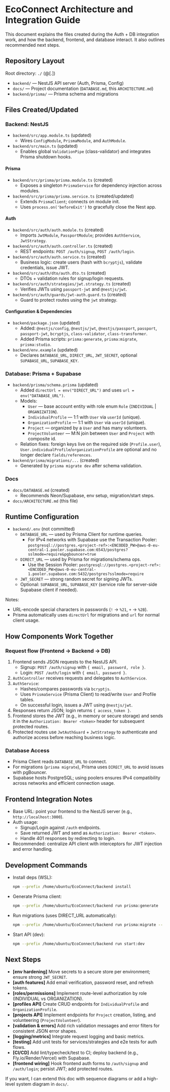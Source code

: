 # EcoConnect Architecture and Integration Guide

This document explains the files created during the Auth + DB integration work, and how the backend, frontend, and database interact. It also outlines recommended next steps.

## Repository Layout
Root directory: `./` (@[.])

- `backend/` — NestJS API server (Auth, Prisma, Config)
- `docs/` — Project documentation (`DATABASE.md`, this `ARCHITECTURE.md`)
- `backend/prisma/` — Prisma schema and migrations

## Files Created/Updated

### Backend: NestJS
- `backend/src/app.module.ts` (updated)
  - Wires `ConfigModule`, `PrismaModule`, and `AuthModule`.
- `backend/src/main.ts` (updated)
  - Enables global `ValidationPipe` (class-validator) and integrates Prisma shutdown hooks.

#### Prisma
- `backend/src/prisma/prisma.module.ts` (created)
  - Exposes a singleton `PrismaService` for dependency injection across modules.
- `backend/src/prisma/prisma.service.ts` (created/updated)
  - Extends `PrismaClient`; connects on module init.
  - Uses `process.on('beforeExit')` to gracefully close the Nest app.

#### Auth
- `backend/src/auth/auth.module.ts` (created)
  - Imports `JwtModule`, `PassportModule`; provides `AuthService`, `JwtStrategy`.
- `backend/src/auth/auth.controller.ts` (created)
  - REST endpoints: `POST /auth/signup`, `POST /auth/login`.
- `backend/src/auth/auth.service.ts` (created)
  - Business logic: create users (hash with `bcryptjs`), validate credentials, issue JWT.
- `backend/src/auth/dto/auth.dto.ts` (created)
  - DTOs + validation rules for signup/login requests.
- `backend/src/auth/strategies/jwt.strategy.ts` (created)
  - Verifies JWTs using `passport-jwt` and `@nestjs/jwt`.
- `backend/src/auth/guards/jwt-auth.guard.ts` (created)
  - Guard to protect routes using the `jwt` strategy.

#### Configuration & Dependencies
- `backend/package.json` (updated)
  - Added: `@nestjs/config`, `@nestjs/jwt`, `@nestjs/passport`, `passport`, `passport-jwt`, `bcryptjs`, `class-validator`, `class-transformer`.
  - Added Prisma scripts: `prisma:generate`, `prisma:migrate`, `prisma:studio`.
- `backend/env.example` (updated)
  - Declares `DATABASE_URL`, `DIRECT_URL`, `JWT_SECRET`, optional `SUPABASE_URL`, `SUPABASE_KEY`.

### Database: Prisma + Supabase
- `backend/prisma/schema.prisma` (updated)
  - Added `directUrl = env("DIRECT_URL")` and uses `url = env("DATABASE_URL")`.
  - Models:
    - `User` — base account entity with role enum `Role` (`INDIVIDUAL` | `ORGANIZATION`).
    - `IndividualProfile` — 1:1 with `User` via `userId` (unique).
    - `OrganizationProfile` — 1:1 with `User` via `userId` (unique).
    - `Project` — organized by a `User` and has many volunteers.
    - `ProjectVolunteer` — M:N join between `User` and `Project` with composite id.
  - Relation fixes: foreign keys live on the required side (`Profile.user`), `User.individualProfile`/`organizationProfile` are optional and no longer declare `fields/references`.
- `backend/prisma/migrations/...` (created)
  - Generated by `prisma migrate dev` after schema validation.

### Docs
- `docs/DATABASE.md` (created)
  - Recommends Neon/Supabase, env setup, migration/start steps.
- `docs/ARCHITECTURE.md` (this file)

## Runtime Configuration
- `backend/.env` (not committed)
  - `DATABASE_URL` — used by Prisma Client for runtime queries.
    - For IPv4 networks with Supabase use the Transaction Pooler:
      `postgresql://postgres.<project-ref>:<ENCODED_PW>@aws-0-eu-central-1.pooler.supabase.com:6543/postgres?sslmode=require&pgbouncer=true`
  - `DIRECT_URL` — used by Prisma for migrations/schema ops.
    - Use the Session Pooler:
      `postgresql://postgres.<project-ref>:<ENCODED_PW>@aws-0-eu-central-1.pooler.supabase.com:5432/postgres?sslmode=require`
  - `JWT_SECRET` — strong random secret for signing JWTs.
  - Optional: `SUPABASE_URL`, `SUPABASE_KEY` (service role for server-side Supabase client if needed).

Notes:
- URL-encode special characters in passwords (`!` → `%21`, `+` → `%2B`).
- Prisma automatically uses `directUrl` for migrations and `url` for normal client usage.

## How Components Work Together

### Request flow (Frontend → Backend → DB)
1. Frontend sends JSON requests to the NestJS API.
   - Signup: `POST /auth/signup` with `{ email, password, role }`.
   - Login: `POST /auth/login` with `{ email, password }`.
2. `AuthController` receives requests and delegates to `AuthService`.
3. `AuthService`:
   - Hashes/compares passwords via `bcryptjs`.
   - Uses `PrismaService` (Prisma Client) to read/write `User` and Profile tables.
   - On successful login, issues a JWT using `@nestjs/jwt`.
4. Responses return JSON; login returns `{ access_token }`.
5. Frontend stores the JWT (e.g., in memory or secure storage) and sends it in the `Authorization: Bearer <token>` header for subsequent protected routes.
6. Protected routes use `JwtAuthGuard` + `JwtStrategy` to authenticate and authorize access before reaching business logic.

### Database Access
- Prisma Client reads `DATABASE_URL` to connect.
- For migrations (`prisma migrate`), Prisma uses `DIRECT_URL` to avoid issues with pgBouncer.
- Supabase hosts PostgreSQL; using poolers ensures IPv4 compatibility across networks and efficient connection usage.

## Frontend Integration Notes
- Base URL: point your frontend to the NestJS server (e.g., `http://localhost:3000`).
- Auth usage:
  - Signup/Login against `/auth` endpoints.
  - Save returned JWT and send as `Authorization: Bearer <token>`.
  - Handle 401 responses by redirecting to login.
- Recommended: centralize API client with interceptors for JWT injection and error handling.

## Development Commands
- Install deps (WSL):
  ```bash
  npm --prefix /home/ubuntu/EcoConnect/backend install
  ```
- Generate Prisma client:
  ```bash
  npm --prefix /home/ubuntu/EcoConnect/backend run prisma:generate
  ```
- Run migrations (uses DIRECT_URL automatically):
  ```bash
  npm --prefix /home/ubuntu/EcoConnect/backend run prisma:migrate -- --name <change>
  ```
- Start API (dev):
  ```bash
  npm --prefix /home/ubuntu/EcoConnect/backend run start:dev
  ```

## Next Steps
- **[env hardening]** Move secrets to a secure store per environment; ensure strong `JWT_SECRET`.
- **[auth features]** Add email verification, password reset, and refresh tokens.
- **[roles/permissions]** Implement route-level authorization by role (INDIVIDUAL vs ORGANIZATION).
- **[profiles API]** Create CRUD endpoints for `IndividualProfile` and `OrganizationProfile`.
- **[projects API]** Implement endpoints for `Project` creation, listing, and volunteering (`ProjectVolunteer`).
- **[validation & errors]** Add rich validation messages and error filters for consistent JSON error shapes.
- **[logging/metrics]** Integrate request logging and basic metrics.
- **[testing]** Add unit tests for services/strategies and e2e tests for auth flows.
- **[CI/CD]** Add lint/typecheck/test to CI; deploy backend (e.g., Fly.io/Render/Vercel) with Supabase.
- **[frontend wiring]** Hook frontend auth forms to `/auth/signup` and `/auth/login`; persist JWT; add protected routes.

If you want, I can extend this doc with sequence diagrams or add a high-level system diagram in `docs/`.
